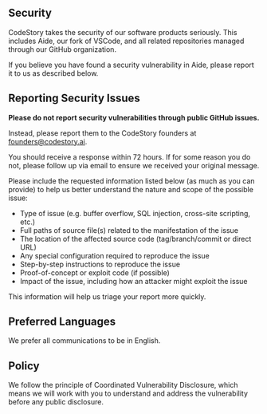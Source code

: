 <!-- BEGIN CODESTORY SECURITY.MD V0.0.9 BLOCK -->

## Security

CodeStory takes the security of our software products seriously. This includes Aide, our fork of VSCode, and all related repositories managed through our GitHub organization.

If you believe you have found a security vulnerability in Aide, please report it to us as described below.

## Reporting Security Issues

**Please do not report security vulnerabilities through public GitHub issues.**

Instead, please report them to the CodeStory founders at [founders@codestory.ai](mailto:founders@codestory.ai).

You should receive a response within 72 hours. If for some reason you do not, please follow up via email to ensure we received your original message.

Please include the requested information listed below (as much as you can provide) to help us better understand the nature and scope of the possible issue:

  * Type of issue (e.g. buffer overflow, SQL injection, cross-site scripting, etc.)
  * Full paths of source file(s) related to the manifestation of the issue
  * The location of the affected source code (tag/branch/commit or direct URL)
  * Any special configuration required to reproduce the issue
  * Step-by-step instructions to reproduce the issue
  * Proof-of-concept or exploit code (if possible)
  * Impact of the issue, including how an attacker might exploit the issue

This information will help us triage your report more quickly.

## Preferred Languages

We prefer all communications to be in English.

## Policy

We follow the principle of Coordinated Vulnerability Disclosure, which means we will work with you to understand and address the vulnerability before any public disclosure.

<!-- END CODESTORY SECURITY.MD BLOCK -->